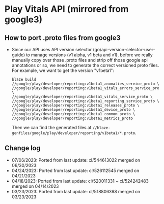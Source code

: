 # Play Vitals API (mirrored from google3)

## How to port .proto files from google3
* Since our API uses API version selector (go/api-version-selector-user-guide) to manage versions (v1 alpha, v1 beta and v1), before we
  really manually copy over those .proto files and strip off those google api annotations or so, we need to generate the correct versioned
  proto files. For example, we want to get the version "v1beta1":
  ```shell
  blaze build //google/play/developer/reporting:v1beta1_anomalies_service_proto \
  //google/play/developer/reporting:v1beta1_vitals_errors_service_proto \
  //google/play/developer/reporting:v1beta1_vitals_service_proto \
  //google/play/developer/reporting:v1beta1_reporting_service_proto \
  //google/play/developer/reporting:v1beta1_releases_proto \
  //google/play/developer/reporting:v1beta1_device_proto \
  //google/play/developer/reporting:v1beta1_common_proto \
  //google/play/developer/reporting:v1beta1_metrics_proto
  ```

  Then we can find the generated files at `//blaze-genfiles/google/play/developer/reporting/v1beta1/*.proto`.

## Change log
* 07/06/2023: Ported from last update: cl/544613022 merged on 06/30/2023
* 04/24/2023: Ported from last update: cl/526112545 merged on 04/21/2023
* 04/18/2023: Ported from last update: cl/520011331 ~ cl/524242483 merged on 04/14/2023
* 03/23/2023: Ported from last update: cl/518806368 merged on 03/23/2023